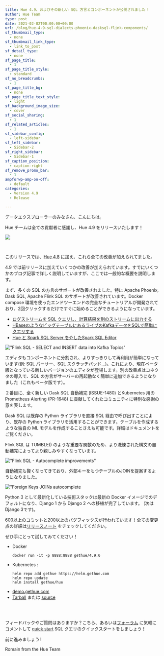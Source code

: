 ```yaml
---
title: Hue 4.9、およびその新しい SQL 方言とコンポーネントが公開されました！
author: Hue Team
type: post
date: 2021-02-02T00:00:00+00:00
url: /blog/hue-4-9-sql-dialects-phoenix-dasksql-flink-components/
sf_thumbnail_type:
  - none
sf_thumbnail_link_type:
  - link_to_post
sf_detail_type:
  - none
sf_page_title:
  - 1
sf_page_title_style:
  - standard
sf_no_breadcrumbs:
  - 1
sf_page_title_bg:
  - none
sf_page_title_text_style:
  - light
sf_background_image_size:
  - cover
sf_social_sharing:
  - 1
sf_related_articles:
  - 1
sf_sidebar_config:
  - left-sidebar
sf_left_sidebar:
  - Sidebar-2
sf_right_sidebar:
  - Sidebar-1
sf_caption_position:
  - caption-right
sf_remove_promo_bar:
  - 1
ampforwp-amp-on-off:
  - default
categories:
  - Version 4.9
  - Release

---
```

データエクスプローラーのみなさん、こんにちは。

Hue チームは全ての貢献者に感謝し、Hue 4.9 をリリースいたします！

<a href="https://cdn.gethue.com/uploads/2021/02/hue-4.9.png">
  <img src="https://cdn.gethue.com/uploads/2021/02/hue-4.9.png" />
</a>

&nbsp;

このリリースでは、[Hue 4.8](https://gethue.com/blog/hue-4-8-phoenix-flink-sparksql-components/) に加え、これら全ての改善が加えられてました。

4.9 では前リリースに加えていくつかの改善が加えられています。すでにいくつかのブログ記事で詳しく説明していますが、ここでは一般的な概要を説明します。

まず、多くの SQL の方言のサポートが改善されました。特に Apache Phoenix, Dask SQL, Apache Flink SQL のサポートが改善されています。Docker compose 環境を使ったエンドツーエンドの完全なチュートリアルが開発されており、2回クリックするだけですぐに始めることができるようになっています。

* [ログストリームを SQL クエリし、計算結果を別のストリームに出力する](https://gethue.com/blog/sql-querying-live-kafka-logs-and-sending-live-updates-with-flink-sql/)
* [HBaseのようなビッグテーブルにあるライブのKafkaデータをSQLで簡単にクエリする](https://gethue.com/blog/querying-live-kafka-data-in-apache-hbase-with-phoenix/)
* [Hue と Spark SQL Server を介したSpark SQL Editor](https://gethue.com/blog/querying-spark-sql-with-spark-thrift-server-and-hue-editor/)

!["Flink SQL - SELECT and INSERT data into Kafka Topics"](https://cdn.gethue.com/uploads/2021/02/peek-log-streams.gif)

エディタもコンポーネントに分割され、よりすっきりして再利用が簡単になっています(例: SQL パーサー、SQL スクラッチパッド...)。これにより、現在ベータ版となっている新しいバージョンのエディタが登場します。別の改善点はコネクタの導入で、SQL の方言がサーバーの再起動なく簡単に追加できるようになりました（これもベータ版です）。

２番目に、全く新しい Dask SQL 自動補完 (ISSUE-1480) とKubernetes 用の Prometheus Alerting (PR-1648) に貢献してくれたコミュニティに特別な感謝の意を表します。

Dask SQL は既存の Python ライブラリを直接 SQL 経由で呼び出すことにより、既存の Python ライブラリを活用することができます。テーブルを作成するような独自の ML モデルを作成することさえも可能です。詳細はドキュメントをご覧ください。

Flink SQL は TUMBLE() のような重要な関数のため、より洗練された構文の自動補完によってより親しみやすくなっています。

!["Flink SQL - Autocomplete improvements"](https://cdn.gethue.com/uploads/2021/02/flink_udf_tumble.png)

自動補完も賢くなってきており、外部キーをもつテーブルのJOINを提案するようになりました。

!["Foreign Keys JOINs autocomplete](https://cdn.gethue.com/uploads/2021/02/fk_joins.png)

Python 3 として最新化している技術スタックは最新の Docker イメージでのデフォルトになり、Django 1 から Django 2 への移植が完了しています。 (次は Django 3です)。


600以上のコミットと200以上のバグフィックスが行われています！全ての変更点の詳細は[リリースノート](https://docs.gethue.com/releases/release-notes-4.9.0/) をチェックしてください。

ぜひ手にとって試してみてください！

* Docker
    ```
    docker run -it -p 8888:8888 gethue/4.9.0
    ```
* Kubernetes :
    ```
    helm repo add gethue https://helm.gethue.com
    helm repo update
    helm install gethue/hue
    ```
* [demo.gethue.com](demo.gethue.com)
* [Tarball](https://cdn.gethue.com/downloads/hue-4.9.0.tgz) または [source](https://github.com/cloudera/hue/archive/release-4.9.0.zip)

</br>
</br>

フィードバックやご質問はありますか？こちら、あるいは<a href="https://discourse.gethue.com/">フォーラム</a> に気軽にコメントして <a href="https://docs.gethue.com/quickstart/">quick start</a> SQL クエリのクイックスタートをしましょう！


前に進みましょう!

Romain from the Hue Team
